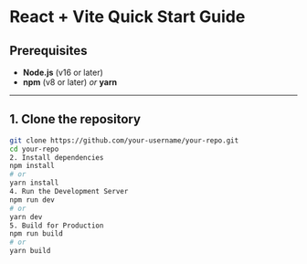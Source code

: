 # React + Vite Quick Start Guide

## Prerequisites
- **Node.js** (v16 or later)
- **npm** (v8 or later) _or_ **yarn**

---

## 1. Clone the repository
```bash
git clone https://github.com/your-username/your-repo.git
cd your-repo
2. Install dependencies
npm install
# or
yarn install
4. Run the Development Server
npm run dev
# or
yarn dev
5. Build for Production
npm run build
# or
yarn build




